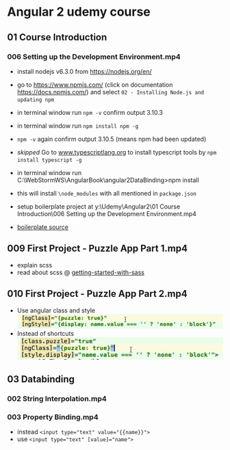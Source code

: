 # Angular 2 udemy course



## 01 Course Introduction

### 006 Setting up the Development Environment.mp4

- install nodejs v6.3.0  from https://nodejs.org/en/
- go to https://www.npmjs.com/  (click on documentation https://docs.npmjs.com/) and select `02 - Installing Node.js and updating npm`
- in terminal window run `npm -v` confirm output 3.10.3
- in terminal window run `npm install npm -g`
- `npm -v` again confirm output 3.10.5 (means npm had been updated)
- _skipped_ Go to www.typescriptlang.org to install typescript tools by `npm install typescript -g` 
- in terminal window run C:\WebStormWS\AngularBook\angular2DataBinding>npm install
- this will install `\node_modules` with all mentioned in `package.json`







- setup boilerplate project at 
y:\Udemy\Angular2\01 Course Introduction\006 Setting up the Development Environment.mp4
- [boilerplate source](https://github.com/mschwarzmueller/angular-2-beta-boilerplate)



## 009 First Project - Puzzle App Part 1.mp4

- explain scss
- read  about scss @ [getting-started-with-sass](https://scotch.io/tutorials/getting-started-with-sass)

## 010 First Project - Puzzle App Part 2.mp4

- Use angular class and style ![ngClass.PNG](udemyAngular2images/ngClass.PNG)
- Instead of shortcuts ![noNgClass.PNG](udemyAngular2images/noNgClass.PNG)

## 03 Databinding

### 002 String Interpolation.mp4

### 003 Property Binding.mp4

- instead `<input type="text" value="{{name}}">`
- use `<input type="text" [value]="name">`
